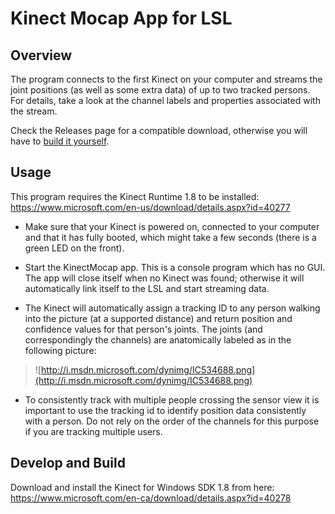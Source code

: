 # Kinect Mocap App for LSL

## Overview

The program connects to the first Kinect on your computer and streams the joint positions (as well as some extra data) of up to two tracked persons. For details, take a look at the channel labels and properties associated with the stream.

Check the Releases page for a compatible download, otherwise you will have to [build it yourself](#develop-and-build).

## Usage

This program requires the Kinect Runtime 1.8 to be installed: https://www.microsoft.com/en-us/download/details.aspx?id=40277

  * Make sure that your Kinect is powered on, connected to your computer and that it has fully booted, which might take a few seconds (there is a green LED on the front).

  * Start the KinectMocap app. This is a console program which has no GUI. The app will close itself when no Kinect was found; otherwise it will automatically link itself to the LSL and start streaming data.

  * The Kinect will automatically assign a tracking ID to any person walking into the picture (at a supported distance) and return position and confidence values for that person's joints. The joints (and correspondingly the channels) are anatomically labeled as in the following picture:

> ![http://i.msdn.microsoft.com/dynimg/IC534688.png](http://i.msdn.microsoft.com/dynimg/IC534688.png)

  * To consistently track with multiple people crossing the sensor view  it is important to use the tracking id to identify position data consistently with a person. Do not rely on the order of the channels for this purpose if you are tracking multiple users.

## Develop and Build

Download and install the Kinect for Windows SDK 1.8 from here: https://www.microsoft.com/en-ca/download/details.aspx?id=40278

